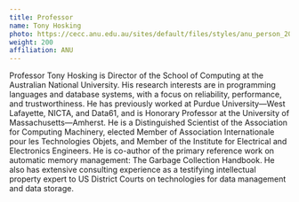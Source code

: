 ```yaml
---
title: Professor
name: Tony Hosking
photo: https://cecc.anu.edu.au/sites/default/files/styles/anu_person_200x220/public/images/people/hosking.jpeg?itok=Suu5K4Xf
weight: 200
affiliation: ANU
---
```


Professor Tony Hosking is Director of the School of Computing at the Australian National University. His research interests are in programming languages and database systems, with a focus on reliability, performance, and trustworthiness. He has previously worked at Purdue University—West Lafayette, NICTA, and Data61, and is Honorary Professor at the University of Massachusetts—Amherst. He is a Distinguished Scientist of the Association for Computing Machinery, elected Member of Association Internationale pour les Technologies Objets, and Member of the Institute for Electrical and Electronics Engineers. He is co-author of the primary reference work on automatic memory management: The Garbage Collection Handbook. He also has extensive consulting experience as a testifying intellectual property expert to US District Courts on technologies for data management and data storage.
